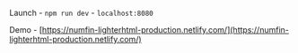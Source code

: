 Launch - `npm run dev` - `localhost:8080`

Demo - [https://numfin-lighterhtml-production.netlify.com/](https://numfin-lighterhtml-production.netlify.com/)
